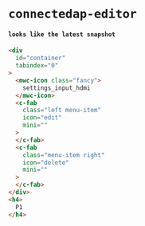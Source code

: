 # `connectedap-editor`

#### `looks like the latest snapshot`

```html
<div
  id="container"
  tabindex="0"
>
  <mwc-icon class="fancy">
    settings_input_hdmi
  </mwc-icon>
  <c-fab
    class="left menu-item"
    icon="edit"
    mini=""
  >
  </c-fab>
  <c-fab
    class="menu-item right"
    icon="delete"
    mini=""
  >
  </c-fab>
</div>
<h4>
  P1
</h4>

```

